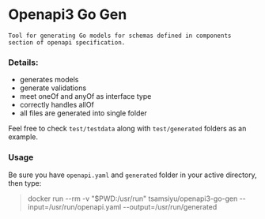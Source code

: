 # Openapi3 Go Gen

    Tool for generating Go models for schemas defined in components section of openapi specification.

### Details:
- generates models
- generate validations
- meet oneOf and anyOf as interface type
- correctly handles allOf
- all files are generated into single folder

Feel free to check `test/testdata` along with `test/generated` folders as an example.

### Usage

Be sure you have `openapi.yaml` and `generated` folder in your active directory, then type:

> docker run --rm -v "$PWD:/usr/run" tsamsiyu/openapi3-go-gen --input=/usr/run/openapi.yaml --output=/usr/run/generated 
